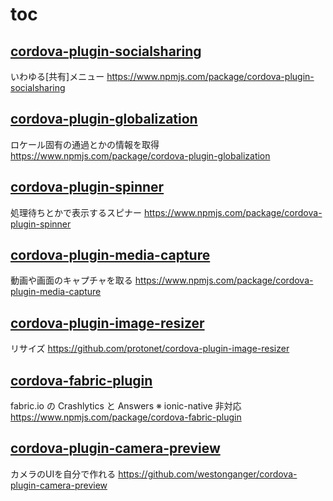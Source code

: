
# toc

## [cordova-plugin-socialsharing](socialshare.md)
いわゆる[共有]メニュー
https://www.npmjs.com/package/cordova-plugin-socialsharing


## [cordova-plugin-globalization](globalization.md)
ロケール固有の通過とかの情報を取得
https://www.npmjs.com/package/cordova-plugin-globalization


## [cordova-plugin-spinner](spinner-dialog.md)
処理待ちとかで表示するスピナー
https://www.npmjs.com/package/cordova-plugin-spinner


## [cordova-plugin-media-capture](media-capture.md)
動画や画面のキャプチャを取る
https://www.npmjs.com/package/cordova-plugin-media-capture


## [cordova-plugin-image-resizer](imageresizer.md)
リサイズ
https://github.com/protonet/cordova-plugin-image-resizer


## [cordova-fabric-plugin](fabric.md)
fabric.io の Crashlytics と Answers
※ ionic-native 非対応
https://www.npmjs.com/package/cordova-fabric-plugin


## [cordova-plugin-camera-preview](camera-preview.md)
カメラのUIを自分で作れる
https://github.com/westonganger/cordova-plugin-camera-preview
